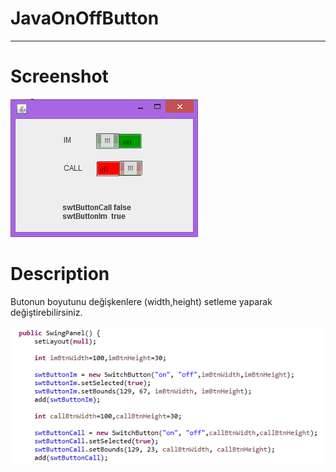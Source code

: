 ﻿  
# JavaOnOffButton
-----------------------------------------------------------

# Screenshot

![Alt text](/screenshots/onOffBtn.png "OnOffButton")


#  Description

Butonun boyutunu değişkenlere (width,height) setleme yaparak değiştirebilirsiniz.

![Alt text](/screenshots/swingPanel.png "buttonSettings")




